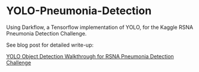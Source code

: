# YOLO-Pneumonia-Detection
Using Darkflow, a Tensorflow implementation of YOLO, for the Kaggle RSNA Pneumonia Detection Challenge. 

See blog post for detailed write-up:

[YOLO Object Detection Walkthrough for RSNA Pneumonia Detection Challenge](https://blog.goodaudience.com/yolo-object-detection-walkthrough-for-the-rsna-pneumonia-detection-challenge-123ec9a9adf2)
